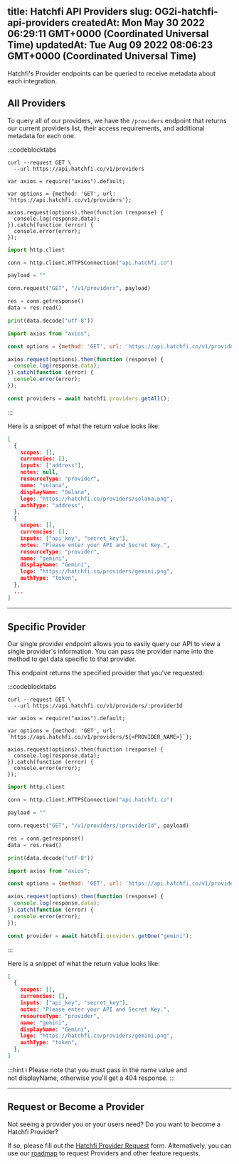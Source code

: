 
title: Hatchfi API Providers
slug: OG2i-hatchfi-api-providers
createdAt: Mon May 30 2022 06:29:11 GMT+0000 (Coordinated Universal Time)
updatedAt: Tue Aug 09 2022 08:06:23 GMT+0000 (Coordinated Universal Time)
---

Hatchfi's Provider endpoints can be queried to receive metadata about each integration.&#x20;

## All Providers

To query all of our providers, we have the `/providers` endpoint that returns our current providers list, their access requirements, and additional metadata for each one.

:::codeblocktabs
```curl
curl --request GET \
  --url https://api.hatchfi.co/v1/providers
```

```nodejs
var axios = require("axios").default;

var options = {method: 'GET', url: 'https://api.hatchfi.co/v1/providers'};

axios.request(options).then(function (response) {
  console.log(response.data);
}).catch(function (error) {
  console.error(error);
});
```

```python
import http.client

conn = http.client.HTTPSConnection("api.hatchfi.co")

payload = ""

conn.request("GET", "/v1/providers", payload)

res = conn.getresponse()
data = res.read()

print(data.decode("utf-8"))
```

```javascript
import axios from "axios";

const options = {method: 'GET', url: 'https://api.hatchfi.co/v1/providers'};

axios.request(options).then(function (response) {
  console.log(response.data);
}).catch(function (error) {
  console.error(error);
});
```

```javascript
const providers = await hatchfi.providers.getAll();
```
:::

Here is a snippet of what the return value looks like:

```json
[
  {
    scopes: [],
    currencies: [],
    inputs: ["address"],
    notes: null,
    resourceType: "provider",
    name: "solana",
    displayName: "Solana",
    logo: "https://hatchfi.co/providers/solana.png",
    authType: "address",
  },
  {
    scopes: [],
    currencies: [],
    inputs: ["api_key", "secret_key"],
    notes: "Please enter your API and Secret Key.",
    resourceType: "provider",
    name: "gemini",
    displayName: "Gemini",
    logo: "https://hatchfi.co/providers/gemini.png",
    authType: "token",
  },
  ...
]
```

***

## [](https://docs.hatchfi.co/hatchfi-providers#specific-provider)Specific Provider

Our single provider endpoint allows you to easily query our API to view a single provider's information. You can pass the provider name into the method to get data specific to that provider.

This endpoint returns the specified provider that you've requested:

:::codeblocktabs
```curl
curl --request GET \
  --url https://api.hatchfi.co/v1/providers/:providerId
```

```nodejs
var axios = require("axios").default;

var options = {method: 'GET', url: `https://api.hatchfi.co/v1/providers/${<PROVIDER_NAME>}`};

axios.request(options).then(function (response) {
  console.log(response.data);
}).catch(function (error) {
  console.error(error);
});
```

```python
import http.client

conn = http.client.HTTPSConnection("api.hatchfi.co")

payload = ""

conn.request("GET", "/v1/providers/:providerId", payload)

res = conn.getresponse()
data = res.read()

print(data.decode("utf-8"))
```

```javascript
import axios from "axios";

const options = {method: 'GET', url: 'https://api.hatchfi.co/v1/providers/:providerId'};

axios.request(options).then(function (response) {
  console.log(response.data);
}).catch(function (error) {
  console.error(error);
});
```

```javascript
const provider = await hatchfi.providers.getOne("gemini");
```
:::

Here is a snippet of what the return value looks like:

```json
[
  {
    scopes: [],
    currencies: [],
    inputs: ["api_key", "secret_key"],
    notes: "Please enter your API and Secret Key.",
    resourceType: "provider",
    name: "gemini",
    displayName: "Gemini",
    logo: "https://hatchfi.co/providers/gemini.png",
    authType: "token",
  },
]
```

:::hint
ℹ️ Please note that you must pass in the name value and not displayName, otherwise you'll get a 404 response.
:::

***

## [](https://docs.hatchfi.co/hatchfi-providers#request-or-become-a-provider)Request or Become a Provider

Not seeing a provider you or your users need? Do you want to become a Hatchfi Provider?

If so, please fill out the [Hatchfi Provider Request](https://airtable.com/shrRQjpKdHukYPRfF) form. Alternatively, you can use our [roadmap](https://feedback.hatchfi.co) to request Providers and other feature requests.





